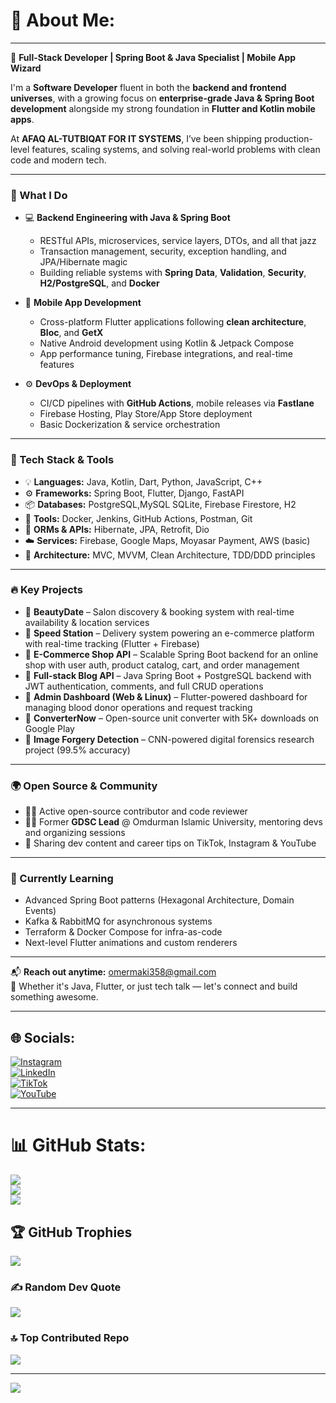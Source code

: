 # 💫 About Me:
---

🚀 **Full-Stack Developer | Spring Boot & Java Specialist | Mobile App Wizard**  

I'm a **Software Developer** fluent in both the **backend and frontend universes**, with a growing focus on **enterprise-grade Java & Spring Boot development** alongside my strong foundation in **Flutter and Kotlin mobile apps**.

At **AFAQ AL-TUTBIQAT FOR IT SYSTEMS**, I’ve been shipping production-level features, scaling systems, and solving real-world problems with clean code and modern tech.

---

### 🔧 What I Do
- 💻 **Backend Engineering with Java & Spring Boot**
  - RESTful APIs, microservices, service layers, DTOs, and all that jazz
  - Transaction management, security, exception handling, and JPA/Hibernate magic
  - Building reliable systems with **Spring Data**, **Validation**, **Security**, **H2/PostgreSQL**, and **Docker**

- 📱 **Mobile App Development**
  - Cross-platform Flutter applications following **clean architecture**, **Bloc**, and **GetX**
  - Native Android development using Kotlin & Jetpack Compose
  - App performance tuning, Firebase integrations, and real-time features

- ⚙️ **DevOps & Deployment**
  - CI/CD pipelines with **GitHub Actions**, mobile releases via **Fastlane**
  - Firebase Hosting, Play Store/App Store deployment
  - Basic Dockerization & service orchestration

---

### 🧠 Tech Stack & Tools
- 💡 **Languages:** Java, Kotlin, Dart, Python, JavaScript, C++
- ⚙️ **Frameworks:** Spring Boot, Flutter, Django, FastAPI
- 📦 **Databases:** PostgreSQL,MySQL SQLite, Firebase Firestore, H2
- 🧰 **Tools:** Docker, Jenkins, GitHub Actions, Postman, Git
- 🧩 **ORMs & APIs:** Hibernate, JPA, Retrofit, Dio
- ☁️ **Services:** Firebase, Google Maps, Moyasar Payment, AWS (basic)
- 📐 **Architecture:** MVC, MVVM, Clean Architecture, TDD/DDD principles

---

### 🔥 Key Projects  
- 🔹 **BeautyDate** – Salon discovery & booking system with real-time availability & location services  
- 🔹 **Speed Station** – Delivery system powering an e-commerce platform with real-time tracking (Flutter + Firebase)  
- 🔹 **E-Commerce Shop API** – Scalable Spring Boot backend for an online shop with user auth, product catalog, cart, and order management  
- 🔹 **Full-stack Blog API** – Java Spring Boot + PostgreSQL backend with JWT authentication, comments, and full CRUD operations  
- 🔹 **Admin Dashboard (Web & Linux)** – Flutter-powered dashboard for managing blood donor operations and request tracking  
- 🔹 **ConverterNow** – Open-source unit converter with 5K+ downloads on Google Play  
- 🔹 **Image Forgery Detection** – CNN-powered digital forensics research project (99.5% accuracy)

---

### 🌍 Open Source & Community
- 🧑‍💻 Active open-source contributor and code reviewer  
- 👨‍🏫 Former **GDSC Lead** @ Omdurman Islamic University, mentoring devs and organizing sessions  
- 🎥 Sharing dev content and career tips on TikTok, Instagram & YouTube  

---

### 🧠 Currently Learning
- Advanced Spring Boot patterns (Hexagonal Architecture, Domain Events)
- Kafka & RabbitMQ for asynchronous systems  
- Terraform & Docker Compose for infra-as-code  
- Next-level Flutter animations and custom renderers

---

📬 **Reach out anytime:** omermaki358@gmail.com  
💬 Whether it's Java, Flutter, or just tech talk — let's connect and build something awesome.

---

## 🌐 Socials:
[![Instagram](https://img.shields.io/badge/Instagram-%23E4405F.svg?logo=Instagram&logoColor=white)](https://instagram.com/omermaki358)  
[![LinkedIn](https://img.shields.io/badge/LinkedIn-%230077B5.svg?logo=linkedin&logoColor=white)](https://linkedin.com/in/omer-maki)  
[![TikTok](https://img.shields.io/badge/TikTok-%23000000.svg?logo=TikTok&logoColor=white)](https://tiktok.com/@omo_tech)  
[![YouTube](https://img.shields.io/badge/YouTube-%23FF0000.svg?logo=YouTube&logoColor=white)](https://youtube.com/@omotech)  


---

# 📊 GitHub Stats:
![](https://github-readme-stats.vercel.app/api?username=omer358&theme=dark&hide_border=false&include_all_commits=false&count_private=false)<br/>
![](https://github-readme-streak-stats.herokuapp.com/?user=omer358&theme=dark&hide_border=false)<br/>
![](https://github-readme-stats.vercel.app/api/top-langs/?username=omer358&theme=dark&hide_border=false&include_all_commits=false&count_private=false&layout=compact)

## 🏆 GitHub Trophies
![](https://github-profile-trophy.vercel.app/?username=omer358&theme=one_dark_pro&no-frame=false&no-bg=false&margin-w=4)

### ✍️ Random Dev Quote
![](https://quotes-github-readme.vercel.app/api?type=vetical&theme=tokyonight)

### 🔝 Top Contributed Repo
![](https://github-contributor-stats.vercel.app/api?username=omer358&limit=5&theme=onedark&combine_all_yearly_contributions=true)

---
[![](https://visitcount.itsvg.in/api?id=omer358&icon=0&color=0)](https://visitcount.itsvg.in)

<!-- Proudly created with GPRM ( https://gprm.itsvg.in ) -->
